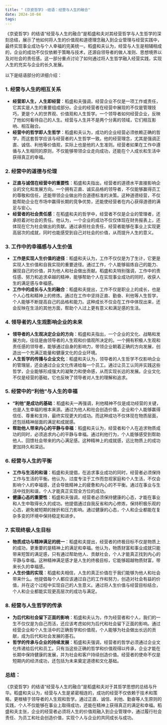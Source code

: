 ```yaml
---
title: "《京瓷哲学》-结语：经营与人生的融合"
date: 2024-10-04
tags: 
---
```

《京瓷哲学》的结语“经营与人生的融合”是稻盛和夫对其经营哲学与人生哲学的深刻总结，展示了他如何将人生的价值观和道德理念融入到企业管理与经营实践中，最终实现事业成功与个人幸福的完美统一。稻盛和夫认为，经营与人生是相辅相成的，企业的成功不仅仅依赖于策略与技术，还源自领导者的做人准则、思想境界以及对社会的责任感。这一部分重点讨论了如何通过将人生哲学融入经营实践，实现人生的充实与企业的长久发展。

以下是结语部分的详细介绍：

### 1. **经营与人生的相互关系**
   - **经营即人生，人生即经营**：稻盛和夫强调，经营企业不仅是一项工作或责任，它其实是人生的重要组成部分。企业的经营者在经营中展现的不仅是管理技巧，更是个人的世界观、价值观和人生哲学。一个领导者如何经营企业，反映了他如何看待自己的人生。经营与人生并不是两个分离的领域，它们相互影响、相互融合。
   - **经营中的哲学即人生哲学**：稻盛和夫认为，成功的企业经营必须依赖正确的哲学，而这套哲学应该与经营者的人生哲学一致。他的经营理念，尤其是强调正直、诚信、利他等价值观，实际上也是他的人生准则。经营者如果在工作中遵循与人生相同的原则，不仅能够带领企业走向成功，还能在个人成长和生活中获得真正的幸福。

### 2. **经营中的道德与伦理**
   - **正直与诚信在经营中的重要性**：稻盛和夫指出，经营者的道德水平直接影响企业的文化和发展方向。一个拥有正直、诚实品格的领导者，不仅能够赢得员工的尊敬和信任，还能带领企业做出符合道德标准的决策。这种道德经营，不仅能帮助企业在市场中赢得长期的竞争优势，还能使经营者在内心获得道德的满足与安心。
   - **经营者的社会责任感**：在稻盛和夫的哲学中，经营者不仅是企业的管理者，还承担着对社会的责任。他认为，一个企业的成功不仅仅体现在财务报表上，还体现在它为社会做出的贡献。通过承担社会责任，经营者能够在事业上实现更高层次的成就，同时也能感受到自己对社会的价值，从而提升人生的意义。

### 3. **工作中的幸福感与人生价值**
   - **工作是实现人生价值的途径**：稻盛和夫认为，工作不仅仅是为了生计，它更是实现人生价值和自我实现的重要途径。通过工作，个人能够锻炼自己的能力、展现自己的价值，并为他人和社会做出贡献。稻盛和夫特别强调，工作中的责任感、努力和追求卓越的精神，能够帮助个人在实现事业成功的同时，收获人生的满足感与幸福感。
   - **工作中的成长与人生的融合**：稻盛和夫提出，工作不仅是职业上的成长，也是个人心性和精神上的修炼。通过在工作中坚持正直、勤奋、利他等人生哲学，个人能够不断提高自己的品格和能力。这种成长不仅会在工作中体现出来，还会反映在生活的其他方面，帮助个人过上更有意义和满足感的生活。

### 4. **领导者的人生观影响企业的未来**
   - **领导者的人生观决定企业的方向**：稻盛和夫指出，一个企业的文化、战略和发展方向，往往是由领导者的人生观和价值观所决定的。一个拥有积极人生观和责任感的领导者，能够通过自身的影响力，带领企业朝着正确的方向发展，创造出一个充满正能量和健康文化的企业环境。
   - **人生哲学的传播与企业文化**：稻盛和夫认为，领导者的人生哲学不仅影响企业的管理层，还会通过企业文化传递给每一个员工。通过让员工认同并实践这些哲学，企业能够形成强大的凝聚力和使命感，从而实现长远的发展。企业文化不仅是经营的基础，它也反映了领导者对人生的理解和追求。

### 5. **经营中的“利他”与人生的幸福**
   - **“利他”是成功的基础**：稻盛和夫一再强调，利他精神不仅是成功经营的关键，也是人生幸福的根本来源。通过为他人和社会创造价值，企业和个人能够赢得信任、尊重和支持，最终实现更大的成功。而这种成功不仅体现在物质层面，还包括精神层面的满足和成就感。
   - **帮助他人带来内心的平静与幸福**：稻盛和夫认为，经营者和个人在追求物质成功的同时，必须追求内心的平静与幸福。通过利他行为，个人能够感受到帮助他人、回馈社会带来的内心满足感。这种精神上的成就感，远比物质上的成功更加持久和深远。

### 6. **经营与人生的平衡**
   - **工作与生活的和谐**：稻盛和夫提倡，在追求事业成功的同时，经营者必须保持工作与生活的平衡。他认为，过度专注于工作而忽视家庭和个人生活，不仅会影响个人的幸福感，还会导致精神上的疲惫和内心的不平衡。通过在事业与生活中找到和谐，个人才能真正实现全方位的成功。
   - **健康心态的重要性**：稻盛和夫强调，经营者必须保持健康的心态，才能在事业和人生中取得长久的成功。他提倡通过自我反省和内心修炼，保持积极乐观的心态，避免被短期的挫折和压力影响。通过健康的心态，个人和企业都能在复杂多变的环境中保持稳定和进步。

### 7. **实现终极人生目标**
   - **物质成功与精神满足的统一**：稻盛和夫提出，经营者的终极目标不仅是物质上的成功，更重要的是精神上的满足和幸福。他认为，物质财富和事业成就只能带来短暂的满足感，只有通过帮助他人、贡献社会，个人才能真正找到内心的平静与幸福。这种精神满足感才是人生的终极目标，它能够超越物质财富，带来长久的幸福感。
   - **人生价值的实现**：稻盛和夫相信，人生的真正价值在于我们能够为他人和社会带来什么。他提倡每个人都应该通过自己的工作和努力，创造对社会有益的价值，并在这个过程中实现自己的人生意义。通过将人生价值与经营目标结合，个人和企业都能实现更高层次的成功与满足。

### 8. **经营与人生哲学的传承**
   - **为后代和社会留下正面的影响**：稻盛和夫认为，作为经营者和个人，我们的一生不仅仅是为自己而活，还应该考虑如何为后代和社会留下正面的影响。通过经营企业和个人生活中的正确哲学和价值观，个人能够为社会做出长远的贡献，成为后代和社会发展的基石。
   - **哲学的传承与企业的持续发展**：稻盛和夫强调，经营者的哲学必须通过企业文化传递给后代和员工。只有当这些正确的哲学和价值观得以传承，企业才能在长期中保持健康的发展，并为社会和客户持续创造价值。经营者的使命不仅是短期内的经济成功，还包括为未来奠定道德和文化基础。

### 总结：
《京瓷哲学》的结语“经营与人生的融合”是稻盛和夫对于其哲学思想的总结与升华。稻盛和夫认为，经营与人生是紧密相连的，成功的经营不仅依赖于技术和策略，更根植于领导者的人生观和哲学。通过正直、诚信、利他、勤奋等人生原则的实践，个人不仅能够在事业上取得成功，还能在精神上获得真正的满足和幸福。稻盛和夫主张，企业的经营者必须将人生的价值观融入到企业管理中，通过履行社会责任、为员工和社会创造价值，实现个人与企业的共同成长与成功。